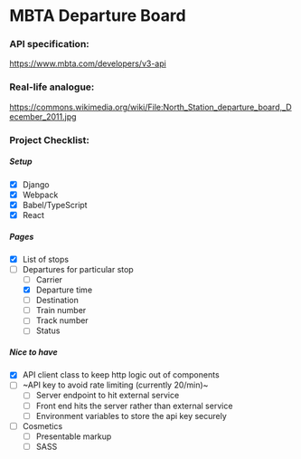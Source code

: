 # MBTA Departure Board

### API specification:
https://www.mbta.com/developers/v3-api

### Real-life analogue:
https://commons.wikimedia.org/wiki/File:North_Station_departure_board,_December_2011.jpg

### Project Checklist:
##### Setup
  - [x] Django
  - [x] Webpack
  - [x] Babel/TypeScript
  - [x] React
##### Pages
  - [x] List of stops
  - [ ] Departures for particular stop
    - [ ] Carrier
    - [x] Departure time
    - [ ] Destination
    - [ ] Train number
    - [ ] Track number
    - [ ] Status
##### Nice to have
  - [x] API client class to keep http logic out of components
  - [ ] ~API key to avoid rate limiting (currently 20/min)~
    - [ ] Server endpoint to hit external service
    - [ ] Front end hits the server rather than external service
    - [ ] Environment variables to store the api key securely
  - [ ] Cosmetics
    - [ ] Presentable markup
    - [ ] SASS